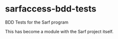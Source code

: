 # sarfaccess-bdd-tests
BDD Tests for the Sarf program

This has become a module with the Sarf project itself.
